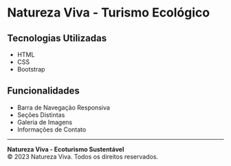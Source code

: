 # Natureza Viva - Turismo Ecológico

## Tecnologias Utilizadas

- HTML
- CSS
- Bootstrap

## Funcionalidades

- Barra de Navegação Responsiva
- Seções Distintas
- Galeria de Imagens
- Informações de Contato

---

**Natureza Viva - Ecoturismo Sustentável**  
© 2023 Natureza Viva. Todos os direitos reservados.
